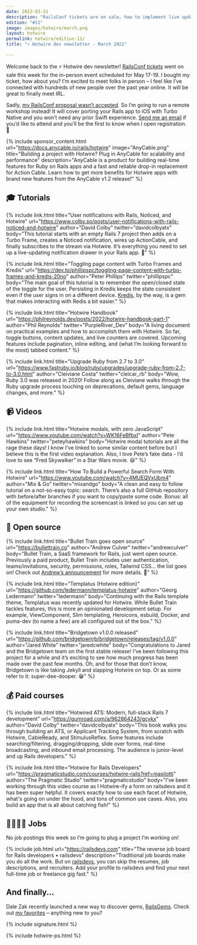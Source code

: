 ```yaml
---
date: 2022-03-31
description: "RailsConf tickets are on sale, how to implement live updating notifications, Bullet Train goes open source, and I announce a Turbo Native workshop."
edition: "#11"
image: images/hotwire/march.png
layout: hotwire
permalink: hotwire/edition-11/
title: "⚡️ Hotwire dev newsletter - March 2022"

---
```


Welcome back to the ⚡️ Hotwire dev newsletter! [RailsConf tickets](https://railsconf.org/register) went on sale this week for the in-person event scheduled for May 17-19. I bought my ticket, how about you? I’m excited to meet folks in person – I feel like I’ve connected with hundreds of new people over the past year online. It will be great to finally meet IRL.

Sadly, [my RailsConf proposal wasn’t accepted](https://twitter.com/joemasilotti/status/1507100497286610953?). So I’m going to run a remote workshop instead! It will cover porting your Rails app to iOS with Turbo Native and you won’t need any prior Swift experience. [Send me an email](mailto:joe@masilotti.com) if you’d like to attend and you’ll be the first to know when I open registration. 💪

{% include sponsor_content.html
  url="https://docs.anycable.io/rails/hotwire"
  image="AnyCable.png"
  title="Building a project with Hotwire? Plug in AnyCable for scalability and performance"
  description="AnyCable is a product for building real-time features for Ruby on Rails apps and a fast and reliable drop-in replacement for Action Cable. Learn how to get more benefits for Hotwire apps with brand new features from the AnyCable v1.2 release!"
%}

## 🎓 Tutorials

{% include link.html
  title="User notifications with Rails, Noticed, and Hotwire"
  url="https://www.colby.so/posts/user-notifications-with-rails-noticed-and-hotwire"
  author="David Colby"
  twitter="davidcolbyatx"
  body="This tutorial starts with an empty Rails 7 project then adds on a Turbo Frame, creates a Noticed notification, wires up ActionCable, and finally subscribes to the stream via Hotwire. It’s everything you need to set up a live-updating notification drawer in your Rails app. 🔔"
%}

{% include link.html
  title="Toggling page content with Turbo Frames and Kredis"
  url="https://dev.to/phillipspc/toggling-page-content-with-turbo-frames-and-kredis-20no"
  author="Peter Phillips"
  twitter="phillipspc"
  body="The main goal of this tutorial is to remember the open/closed state of the toggle for the user. Persisting in Kredis keeps the state consistent even if the user signs in on a different device. [Kredis](https://github.com/rails/kredis), by the way, is a gem that makes interacting with Redis a bit easier."
%}

{% include link.html
  title="Hotwire Handbook"
  url="https://philreynolds.dev/posts/2022/hotwire-handbook-part-1"
  author="Phil Reynolds"
  twitter="PurpleRiver_Dev"
  body="A living document on practical examples and how to accomplish them with Hotwire. So far, toggle buttons, content updates, and live counters are covered. Upcoming features include pagination, inline editing, and (what I’m looking forward to the most) tabbed content."
%}

{% include link.html
  title="Upgrade Ruby from 2.7 to 3.0"
  url="https://www.fastruby.io/blog/ruby/upgrades/upgrade-ruby-from-2.7-to-3.0.html"
  author="Cleiviane Costa"
  twitter="cleicar_rb"
  body="Wow, Ruby 3.0 was released in 2020! Follow along as Cleiviane walks through the Ruby upgrade process touching on deprecations, default gems, language changes, and more."
%}

## 📹 Videos

{% include link.html
  title="Hotwire modals, with zero JavaScript"
  url="https://www.youtube.com/watch?v=WK16FeBfbxI"
  author="Pete Hawkins"
  twitter="peteyhawkins"
  body="Hotwire modal tutorials are all the rage these days! I know I’ve linked to some similar content before but I believe this is the first video explanation. Also, I love Pete’s fake data - I’d love to see “Fred Skywalker” in a Star Wars movie. 😆"
%}

{% include link.html
  title="How To Build a Powerful Search Form With Hotwire"
  url="https://www.youtube.com/watch?v=4MUEQVxUbm4"
  author="Mix & Go"
  twitter="mixandgo"
  body="A clean and easy to follow tutorial on a not-so-easy topic: search. There’s also a full GitHub repository with before/after branches if you want to copy/paste some code. Bonus: all of the equipment for recording the screencast is linked so you can set up your own studio."
%}

## 🐙 Open source

{% include link.html
  title="Bullet Train goes open source"
  url="https://bullettrain.co"
  author="Andrew Culver"
  twitter="andrewculver"
  body="Bullet Train, a SaaS framework for Rails, just went open source. Previously a paid product, Bullet Train includes user authentication, teams/invitations, security, permissions, roles, Tailwind CSS… the list goes on! Check out [Andrew’s announcement](https://twitter.com/andrewculver/status/1507445981834461188) for more details. 🎉"
%}

{% include link.html
  title="Templatus (Hotwire edition)"
  url="https://github.com/ledermann/templatus-hotwire"
  author="Georg Ledermann"
  twitter="ledermann"
  body="Continuing with the Rails template theme, Templatus was recently updated for Hotwire. While Bullet Train tackles features, this is more an opinionated development setup. For example, ViewComponent, Slim templating, Heroicons, esbuild, Docker, and puma-dev (to name a few) are all configured out of the box."
%}

{% include link.html
  title="Bridgetown v1.0.0 released"
  url="https://github.com/bridgetownrb/bridgetown/releases/tag/v1.0.0"
  author="Jared White"
  twitter="jaredcwhite"
  body="Congratulations to Jared and the Bridgetown team on the first stable release! I’ve been following this project for a while and it’s exciting to see how much progress has been made over the past few months. Oh, and for those that don’t know, Bridgetown is like taking Jekyll and slapping Hotwire on top. Or as some refer to it: super-dee-dooper. 😁"
%}

## 💰 Paid courses

{% include link.html
  title="Hotwired ATS: Modern, full-stack Rails 7 development"
  url="https://gumroad.com/a/962864243/gcykx"
  author="David Colby"
  twitter="davidcolbyatx"
  body="This book walks you through building an ATS, or Applicant Tracking System, from scratch with Hotwire, CableReady, and StimulusReflex. Some features include searching/filtering, dragging/dropping, slide over forms, real-time broadcasting, and inbound email processing. The audience is junior-level and up Rails developers."
%}

{% include link.html
  title="Hotwire for Rails Developers"
  url="https://pragmaticstudio.com/courses/hotwire-rails?ref=masilotti"
  author="The Pragmatic Studio"
  twitter="pragmaticstudio"
  body="I’ve been working through this video course as I Hotwire-ify a form on railsdevs and it has been super helpful. It covers exactly how to use each facet of Hotwire, what's going on under the hood, and tons of common use cases. Also, you build an app that is all about catching fish!"
%}

## 👩‍💻👨‍💻 Jobs

<p>No job postings this week so I’m going to plug a project I’m working on!</p>

{% include job.html
  url="https://railsdevs.com"
  title="The reverse job board for Rails developers • railsdevs"
  description="Traditional job boards make you do all the work. But on <a href='https://railsdevs.com'>railsdevs</a>, you can skip the resumes, job descriptions, and recruiters. Add your profile to railsdevs and find your next full-time job or freelance gig fast."
%}

## And finally...

Dale Zak recently launched a new way to discover gems, [RailsGems](https://www.railsgems.com). Check out [my favorites](https://www.railsgems.com/devs/joemasilotti) – anything new to you?

{% include signature.html %}

{% include hotwire-ps.html %}
